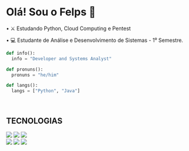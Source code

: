 <div>
<h1>Olá! Sou o Felps 👋</h1>
<p>• ⚔️ Estudando Python, Cloud Computing e Pentest</p>
<p>• 💻 Estudante de Análise e Desenvolvimento de Sistemas - 1⁰ Semestre.</p>
</div>

```python
def info():
  info = "Developer and Systems Analyst"

def pronuns():
  pronuns = "he/him"

def langs():
  langs = ["Python", "Java"]
```


<br><h2>TECNOLOGIAS</h2>

<div> 
  <a href = "mailto:filipimantelato06@gmail.com"><img src="https://img.shields.io/badge/-Gmail-%23333?style=for-the-badge&logo=gmail&logoColor=white" target="_blank"></a>
  <a href="https://www.linkedin.com/in/filipi-mantelato-241610249" target="_blank"><img src="https://img.shields.io/badge/-LinkedIn-%230077B5?style=for-the-badge&logo=linkedin&logoColor=white" target="_blank"></a> 
  <a href="" target="_blank"><img src="https://img.shields.io/badge/Python-FFD43B?style=for-the-badge&logo=python&logoColor=blue" target="_blank"></a><br>
  <a href="" target="_blank"><img src="https://img.shields.io/badge/Windows-0078D6?style=for-the-badge&logo=windows&logoColor=white" target="_blank"></a> 
  <a href="" target="_blank"><img src="https://img.shields.io/badge/Linux-FCC624?style=for-the-badge&logo=linux&logoColor=black" target="_blank"></a> 
  <a href="" target="_blank"><img src="https://img.shields.io/badge/GitHub-100000?style=for-the-badge&logo=github&logoColor=white" target="_blank"></a> 
</div>
